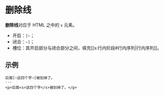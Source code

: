# 删除线

**删除线**对应于 HTML 之中的 `s` 元素。

- 开启：`[~`；
- 闭合：`~]`；
- 槽位：其开启部分与闭合部分之间，填充[[s:行内阶段#行内序列|行内序列]]。

## 示例

```example
后面[~这四个字~]被划掉了。
···
<p>后面<s>这四个字</s>被划掉了。</p>
```
